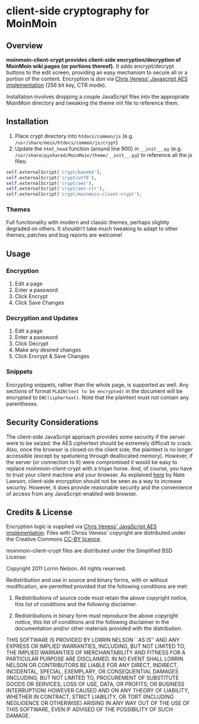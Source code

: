 # client-side cryptography for MoinMoin
## Overview
__moinmoin-client-crypt provides client-side encryption/decryption of MoinMoin wiki pages (or portions thereof).__ It adds encrypt/decrypt buttons to the edit screen, providing an easy mechanism to secure all or a portion of the content. Encryption is don via [Chris Veness' Javascript AES implementation](http://www.movable-type.co.uk/scripts/aes.html) (256 bit key, CTR mode).

Installation involves dropping a couple JavaScript files into the appropriate MoinMoin directory and tweaking the theme init file to reference them.


## Installation
1. Place crypt directory into `htdocs/common/js` (e.g. `/usr/share/moin/htdocs/common/js/crypt`)
2. Update the `html_head` function (around line 900) in `__init__.py` (e.g. `/usr/share/pyshared/MoinMoin/theme/__init__.py`) to reference all the js files:

  ```python
self.externalScript('crypt/base64'),
self.externalScript('crypt/utf8'),
self.externalScript('crypt/aes'),
self.externalScript('crypt/aes-ctr'),
self.externalScript('crypt/moinmoin-client-crypt'),
```

### Themes
 Full functionality with modern and classic themes, perhaps slightly degraded on others. It shouldn't take much tweaking to adapt to other themes; patches and bug reports are welcome!

## Usage
### Encryption
1. Edit a page
2. Enter a password
3. Click Encrypt
4. Click Save Changes

### Decryption and Updates
1. Edit a page
2. Enter a password
3. Click Decrypt
4. Make any desired changes
5. Click Encrypt & Save Changes

### Snippets
Encrypting snippets, rather than the whole page, is supported as well. Any sections of format `PLAIN(text to be encrypted)` in the document will be encrypted to `ENC(ciphertext)`. Note that the plaintext must not contain any parentheses.

## Security Considerations
The client-side JavaScript approach provides some security if the server were to be seized: the AES ciphertext should be extremely difficult to crack. Also, once the browser is closed on the client side, the plaintext is no longer accessible (except by spelunking through deallocated memory). However, if the server (or connection to it) were compromised it would be easy to replace moinmoin-client-crypt with a trojan horse. And, of course, you have to trust your client machine and your browser. As explained [here](http://rdist.root.org/2010/11/29/final-post-on-javascript-crypto/ "Final post on Javascript crypto") by Nate Lawson, client-side encryption should not be seen as a way to increase security. However, it does provide reasonable security and the convenience of access from any JavaScript-enabled web browser.

## Credits & License
Encryption logic is supplied via [Chris Veness' JavaScript AES implementation](http://www.movable-type.co.uk/scripts/aes.html).
Files with Chriss Veness' copyright are distributed under the Creative Commons [CC-BY licence](http://creativecommons.org/licenses/by/3.0/).

moinmoin-client-crypt files are distributed under the Simplified BSD License:

Copyright 2011 Lorrin Nelson. All rights reserved.

Redistribution and use in source and binary forms, with or without modification, are
permitted provided that the following conditions are met:

   1. Redistributions of source code must retain the above copyright notice, this list of
      conditions and the following disclaimer.

   2. Redistributions in binary form must reproduce the above copyright notice, this list
      of conditions and the following disclaimer in the documentation and/or other materials
      provided with the distribution.

THIS SOFTWARE IS PROVIDED BY LORRIN NELSON ``AS IS'' AND ANY EXPRESS OR IMPLIED
WARRANTIES, INCLUDING, BUT NOT LIMITED TO, THE IMPLIED WARRANTIES OF MERCHANTABILITY AND
FITNESS FOR A PARTICULAR PURPOSE ARE DISCLAIMED. IN NO EVENT SHALL LORRIN NELSON OR
CONTRIBUTORS BE LIABLE FOR ANY DIRECT, INDIRECT, INCIDENTAL, SPECIAL, EXEMPLARY, OR
CONSEQUENTIAL DAMAGES (INCLUDING, BUT NOT LIMITED TO, PROCUREMENT OF SUBSTITUTE GOODS OR
SERVICES; LOSS OF USE, DATA, OR PROFITS; OR BUSINESS INTERRUPTION) HOWEVER CAUSED AND ON
ANY THEORY OF LIABILITY, WHETHER IN CONTRACT, STRICT LIABILITY, OR TORT (INCLUDING
NEGLIGENCE OR OTHERWISE) ARISING IN ANY WAY OUT OF THE USE OF THIS SOFTWARE, EVEN IF
ADVISED OF THE POSSIBILITY OF SUCH DAMAGE.
